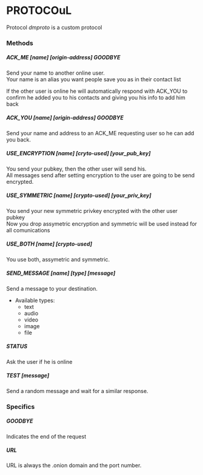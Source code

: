 # PROTOCOuL 

Protocol _dmproto_ is a custom protocol

### Methods
##### ACK_ME [name] [origin-address] GOODBYE
Send your name to another online user.  
Your name is an alias you want people save you as in their contact list  
  
If the other user is online he will automatically respond with ACK_YOU to confirm he added you to his contacts and giving you his info to add him back

##### ACK_YOU [name] [origin-address] GOODBYE
Send your name and address to an ACK_ME requesting user so he can add you back.

##### USE_ENCRYPTION [name] [cryto-used] [your_pub_key]
You send your pubkey, then the other user will send his.  
All messages send after setting encryption to the user are going to be send encrypted. 

##### USE_SYMMETRIC [name] [crypto-used] [your_priv_key]
You send your new symmetric privkey encrypted with the other user pubkey  
Now you drop assymetric encryption and symmetric will be used instead for all comunications

##### USE_BOTH [name] [crypto-used]
You use both, assymetric and symmetric. 

##### SEND_MESSAGE [name] [type] [message]
Send a message to your destination.  
- Available types:  
  - text
  - audio
  - video
  - image
  - file

##### STATUS
Ask the user if he is online

##### TEST [message]
Send a random message and wait for a similar response.  

### Specifics
##### GOODBYE
Indicates the end of the request

##### URL
URL is always the .onion domain and the port number. 
